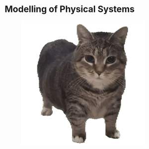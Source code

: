 # Modelling of Physical Systems

<p align="center">
  <img src="assets/oia-uia.gif" width ="400" height="400"/>
</p>